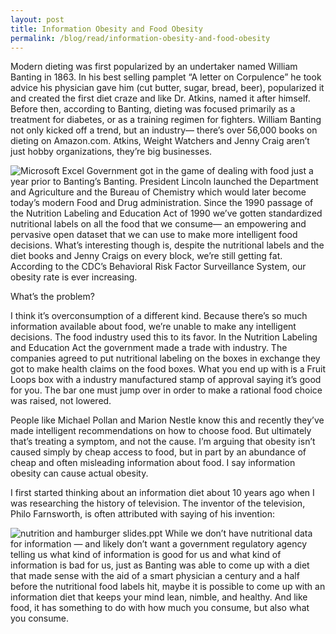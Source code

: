 ```yaml
---
layout: post
title: Information Obesity and Food Obesity
permalink: /blog/read/information-obesity-and-food-obesity
---
```

 Modern dieting was first popularized by an undertaker named William Banting in 1863. In his best selling pamplet “A letter on Corpulence” he took advice his physician gave him (cut butter, sugar, bread, beer), popularized it and created the first diet craze and like Dr. Atkins, named it after himself. Before then, according to Banting, dieting was focused primarily as a treatment for diabetes, or as a training regimen for fighters. William Banting not only kicked off a trend, but an industry— there’s over 56,000 books on dieting on Amazon.com. Atkins, Weight Watchers and Jenny Craig aren’t just hobby organizations, they’re big businesses.

 ![Microsoft Excel](http://img.skitch.com/20100728-ggqc31hydiyfg6jxi4me46qfeu.jpg) Government got in the game of dealing with food just a year prior to Banting’s Banting. President Lincoln launched the Department and Agriculture and the Bureau of Chemistry which would later become today’s modern Food and Drug administration. Since the 1990 passage of the Nutrition Labeling and Education Act of 1990 we’ve gotten standardized nutritional labels on all the food that we consume— an empowering and pervasive open dataset that we can use to make more intelligent food decisions. What’s interesting though is, despite the nutritional labels and the diet books and Jenny Craigs on every block, we’re still getting fat. According to the CDC’s Behavioral Risk Factor Surveillance System, our obesity rate is ever increasing.

 What’s the problem?

 I think it’s overconsumption of a different kind. Because there’s so much information available about food, we’re unable to make any intelligent decisions. The food industry used this to its favor. In the Nutrition Labeling and Education Act the government made a trade with industry. The companies agreed to put nutritional labeling on the boxes in exchange they got to make health claims on the food boxes. What you end up with is a Fruit Loops box with a industry manufactured stamp of approval saying it’s good for you. The bar one must jump over in order to make a rational food choice was raised, not lowered.

 People like Michael Pollan and Marion Nestle know this and recently they’ve made intelligent recommendations on how to choose food. But ultimately that’s treating a symptom, and not the cause. I’m arguing that obesity isn’t caused simply by cheap access to food, but in part by an abundance of cheap and often misleading information about food. I say information obesity can cause actual obesity.

 I first started thinking about an information diet about 10 years ago when I was researching the history of television. The inventor of the television, Philo Farnsworth, is often attributed with saying of his invention:

 ![nutrition and hamburger slides.ppt](http://img.skitch.com/20100728-c95163se433x34rc9c5qa1grpd.jpg) While we don’t have nutritional data for information — and likely don’t want a government regulatory agency telling us what kind of information is good for us and what kind of information is bad for us, just as Banting was able to come up with a diet that made sense with the aid of a smart physician a century and a half before the nutritional food labels hit, maybe it is possible to come up with an information diet that keeps your mind lean, nimble, and healthy. And like food, it has something to do with how much you consume, but also what you consume.
